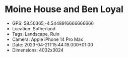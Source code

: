 # Moine House and Ben Loyal

- GPS: 58.50365,-4.5448916666666666
- Location: Sutherland
- Tags: Landscape, Ruin
- Camera: Apple iPhone 14 Pro Max
- Date: 2023-04-21T15:44:19.000+01:00
- Dimensions: 4032x3024
